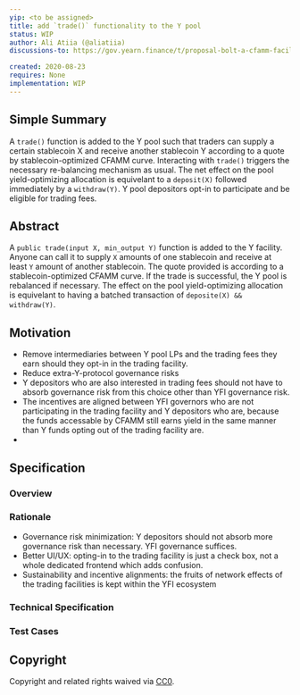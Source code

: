 ```yaml
---
yip: <to be assigned>
title: add `trade()` functionality to the Y pool
status: WIP
author: Ali Atiia (@aliatiia)
discussions-to: https://gov.yearn.finance/t/proposal-bolt-a-cfamm-facility-to-the-y-pool/3434

created: 2020-08-23
requires: None
implementation: WIP
---
```


## Simple Summary

A `trade()` function is added to the Y pool such that traders can supply a certain stablecoin X and receive another stablecoin Y according to a quote by stablecoin-optimized CFAMM curve. Interacting with `trade()` triggers the necessary re-balancing mechanism as usual. The net effect on the pool yield-optimizing allocation is equivelant to a `deposit(X)` followed immediately by a `withdraw(Y)`. Y pool depositors opt-in to participate and be eligible for trading fees. 


## Abstract

A `public trade(input X, min_output Y)` function is added to the Y facility. Anyone can call it to supply `X` amounts of one stablecoin and receive at least `Y` amount of another stablecoin. The quote provided is according to a stablecoin-optimized CFAMM curve. If the trade is successful, the Y pool is rebalanced if necessary. The effect on the pool yield-optimizing allocation is equivelant to having a batched transaction of `deposite(X) && withdraw(Y)`.


## Motivation

- Remove intermediaries between Y pool LPs and the trading fees they earn should they opt-in in the trading facility.
- Reduce extra-Y-protocol governance risks
- Y depositors who are also interested in trading fees should not have to absorb governance risk from this choice other than YFI governance risk.
- The incentives are aligned between YFI governors who are not participating in the trading facility and Y depositors who are, because the funds accessable by CFAMM still earns yield in the same manner than Y funds opting out of the trading facility are. 
- 

## Specification

### Overview

### Rationale

- Governance risk minimization: Y depositors should not absorb more governance risk than necessary. YFI governance suffices.
- Better UI/UX: opting-in to the trading facility is just a check box, not a whole dedicated frontend which adds confusion.
- Sustainability and incentive alignments: the fruits of network effects of the trading facilities is kept within the YFI ecosystem
### Technical Specification

### Test Cases

## Copyright
Copyright and related rights waived via [CC0](https://creativecommons.org/publicdomain/zero/1.0/).
